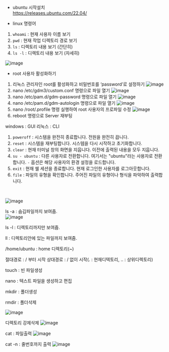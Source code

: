 - ubuntu 시작설치<br>
https://releases.ubuntu.com/22.04/

- linux 명령어

1. `whoami` : 현재 사용자 이름 보기
2. `pwd` : 현재 작업 디렉토리 경로 보기
3. `ls` : 디렉토리 내용 보기 (간단히)
4. `ls -l` : 디렉토리 내용 보기 (자세히)

![image](https://github.com/welcomeglory/UBUNTU/assets/153584777/f252aef6-f643-4ba7-8f2f-2a1720ce62fc)

- root 사용자 활성화하기
1. 리눅스 관리자인 root를 활성화하고 비밀번호를 ‘password’로 설정하기
![image](https://github.com/welcomeglory/UBUNTU/assets/153584777/cafc4c2c-af9f-4a3d-91c7-80d4b36ae72e)
2. nano /etc/gdm3/custom.conf 명령으로 파일 열기
![image](https://github.com/welcomeglory/UBUNTU/assets/153584777/e5c55f1c-a1f8-4da6-af4a-895339d3adb0)
3. nano /etc/pam.d/gdm-password 명령으로 파일 열기
![image](https://github.com/welcomeglory/UBUNTU/assets/153584777/5de85233-2b6e-45d8-a0ec-46b99655f287)
4. nano /etc/pam.d/gdm-autologin 명령으로 파일 열기
![image](https://github.com/welcomeglory/UBUNTU/assets/153584777/20f1bae0-193c-4858-8487-1c6167ed6553)
5. nano /root/.profile 명령 실행하여 root 사용자의 프로파일 수정
![image](https://github.com/welcomeglory/UBUNTU/assets/153584777/20df2c81-4244-49e4-afc5-666c776854c1)
6. reboot 명령으로 Server 재부팅
   
windows : GUI
리눅스 : CLI

1. `poweroff` : 시스템을 완전히 종료합니다. 전원을 완전히 끕니다.
2. `reset` : 시스템을 재부팅합니다. 시스템을 다시 시작하고 초기화합니다.
3. `clear` : 현재 터미널 창의 화면을 지웁니다. 이전에 출력된 내용을 모두 지웁니다.
4. `su - ubuntu` : 다른 사용자로 전환합니다. 여기서는 "ubuntu"라는 사용자로 전환합니다. `-` 옵션은 해당 사용자의 환경 설정을 로드합니다.
5. `exit` : 현재 쉘 세션을 종료합니다. 현재 로그인한 사용자를 로그아웃합니다.
6. `file` : 파일의 유형을 확인합니다. 주어진 파일의 유형이나 형식을 파악하여 출력합니다.
<br>

![image](https://github.com/welcomeglory/UBUNTU/assets/153584777/a980279f-b205-4285-a7b7-56baf94fd6b9)

ls -a : 숨김파일까지 보여줌.
<br>
![image](https://github.com/welcomeglory/UBUNTU/assets/153584777/e9424e21-4188-4746-9cb5-c39aacf23052)

ls -l : 디렉토리까지만 보여줌.

ll : 디렉토리안에 있는 파일까지 보여줌.

/home/ubuntu : home 디렉토리(~)

절대경로 : / 부터 시작
상대경로 : / 없이 시작(. : 현재디텍토리, .. : 상위디렉토리)

touch : 빈 파일생성

nano :  텍스트 파일을 생성하고 편집

mkdir : 폴더생성

rmdir : 폴더삭제

![image](https://github.com/welcomeglory/UBUNTU/assets/153584777/a118eac0-60f9-4e70-ba3e-ae75e774711c)

디렉토리 강제삭제
![image](https://github.com/welcomeglory/UBUNTU/assets/153584777/a6ae18dd-df59-4c52-9ff9-abf82a8c5832)

cat : 파일출력
![image](https://github.com/welcomeglory/UBUNTU/assets/153584777/5a0293a1-6fd7-49b1-a4fd-d66a707c91a0)

cat -n : 줄번호까지 출력
![image](https://github.com/welcomeglory/UBUNTU/assets/153584777/827dc24d-abe6-4e3f-9c71-a69cf908297f)







